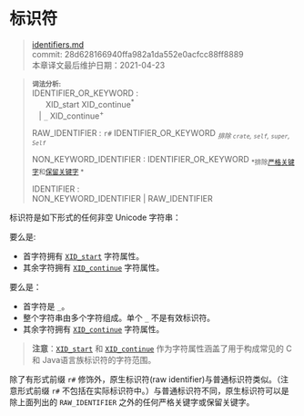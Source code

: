 # 标识符

>[identifiers.md](https://github.com/rust-lang/reference/blob/master/src/identifiers.md)\
>commit: 28d628166940ffa982a1da552e0acfcc88ff8889 \
>本章译文最后维护日期：2021-04-23

> **<sup>词法分析:<sup>**\
> IDENTIFIER_OR_KEYWORD :\
> &nbsp;&nbsp; &nbsp;&nbsp; XID_start XID_continue<sup>\*</sup>\
> &nbsp;&nbsp; | `_` XID_continue<sup>+</sup>
>
> RAW_IDENTIFIER : `r#` IDENTIFIER_OR_KEYWORD <sub>*排除 `crate`, `self`, `super`, `Self`*</sub>
>
> NON_KEYWORD_IDENTIFIER : IDENTIFIER_OR_KEYWORD <sub>*排除[严格关键字][strict]和[保留关键字][reserved] *</sub>
>
> IDENTIFIER :\
> NON_KEYWORD_IDENTIFIER | RAW_IDENTIFIER

标识符是如下形式的任何非空 Unicode 字符串：

要么是:

* 首字符拥有 [`XID_start`] 字符属性。
* 其余字符拥有 [`XID_continue`] 字符属性。

要么是：

* 首字符是 `_`。
* 整个字符串由多个字符组成。单个 `_` 不是有效标识符。
* 其余字符拥有 [`XID_continue`] 字符属性。

> **注意**：[`XID_start`] 和 [`XID_continue`] 作为字符属性涵盖了用于构成常见的 C 和 Java语言族标识符的字符范围。
 
除了有形式前缀 `r#` 修饰外，原生标识符(raw identifier)与普通标识符类似。（注意形式前缀 `r#` 不包括在实际标识符中。）与普通标识符不同，原生标识符可以是除上面列出的 `RAW_IDENTIFIER` 之外的任何严格关键字或保留关键字。

[strict]: keywords.md#strict-keywords
[reserved]: keywords.md#reserved-keywords
[`XID_start`]:  http://unicode.org/cldr/utility/list-unicodeset.jsp?a=%5B%3AXID_Start%3A%5D&abb=on&g=&i=
[`XID_continue`]: http://unicode.org/cldr/utility/list-unicodeset.jsp?a=%5B%3AXID_Continue%3A%5D&abb=on&g=&i=
